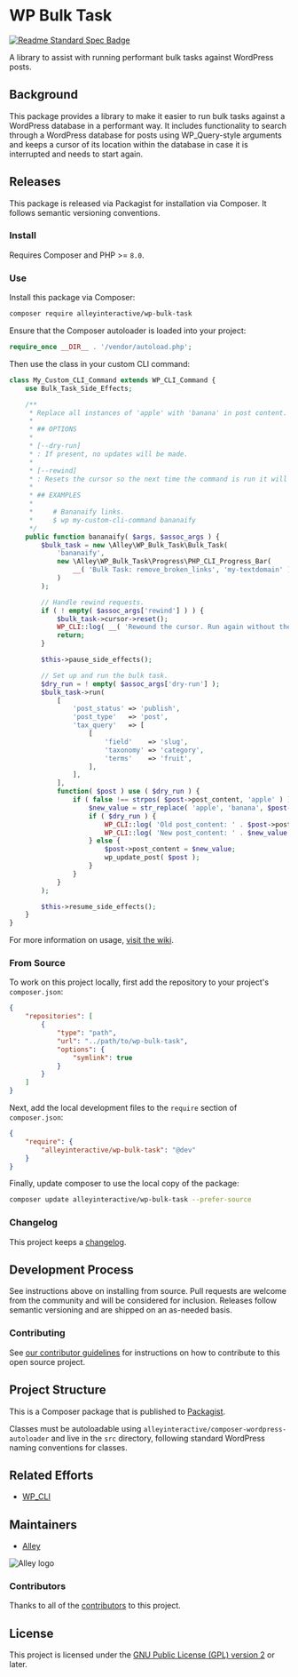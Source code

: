 # WP Bulk Task

[![Readme Standard Spec Badge](https://img.shields.io/badge/readme%20style-standard-brightgreen.svg?style=flat-square)](https://github.com/RichardLitt/standard-readme)

A library to assist with running performant bulk tasks against WordPress posts.

## Background

This package provides a library to make it easier to run bulk tasks against a
WordPress database in a performant way. It includes functionality to search
through a WordPress database for posts using WP_Query-style arguments and keeps
a cursor of its location within the database in case it is interrupted and needs
to start again.

## Releases

This package is released via Packagist for installation via Composer. It follows
semantic versioning conventions.

### Install

Requires Composer and PHP >= `8.0`.

### Use

Install this package via Composer:

```sh
composer require alleyinteractive/wp-bulk-task
```

Ensure that the Composer autoloader is loaded into your project:

```php
require_once __DIR__ . '/vendor/autoload.php';
```

Then use the class in your custom CLI command:

```php
class My_Custom_CLI_Command extends WP_CLI_Command {
	use Bulk_Task_Side_Effects;

	/**
	 * Replace all instances of 'apple' with 'banana' in post content.
	 *
	 * ## OPTIONS
	 *
	 * [--dry-run]
	 * : If present, no updates will be made.
	 *
	 * [--rewind]
	 * : Resets the cursor so the next time the command is run it will start from the beginning.
	 *
	 * ## EXAMPLES
	 *
	 *     # Bananaify links.
	 *     $ wp my-custom-cli-command bananaify
	 */
	public function bananaify( $args, $assoc_args ) {
		$bulk_task = new \Alley\WP_Bulk_Task\Bulk_Task(
			'bananaify',
			new \Alley\WP_Bulk_Task\Progress\PHP_CLI_Progress_Bar(
				__( 'Bulk Task: remove_broken_links', 'my-textdomain' )
			)
		);

		// Handle rewind requests.
		if ( ! empty( $assoc_args['rewind'] ) ) {
			$bulk_task->cursor->reset();
			WP_CLI::log( __( 'Rewound the cursor. Run again without the --rewind flag to process posts.', 'my-textdomain' ) );
			return;
		}

		$this->pause_side_effects();

		// Set up and run the bulk task.
		$dry_run = ! empty( $assoc_args['dry-run'] );
		$bulk_task->run(
			[
				'post_status' => 'publish',
				'post_type'   => 'post',
				'tax_query'   => [
					[
						'field'    => 'slug',
						'taxonomy' => 'category',
						'terms'    => 'fruit',
					],
				],
			],
			function( $post ) use ( $dry_run ) {
				if ( false !== strpos( $post->post_content, 'apple' ) ) {
					$new_value = str_replace( 'apple', 'banana', $post->post_content );
					if ( $dry_run ) {
						WP_CLI::log( 'Old post_content: ' . $post->post_content );
						WP_CLI::log( 'New post_content: ' . $new_value );
					} else {
						$post->post_content = $new_value;
						wp_update_post( $post );
					}
				}
			}
		);

		$this->resume_side_effects();
	}
}
```

For more information on usage,
[visit the wiki](https://github.com/alleyinteractive/wp-bulk-task/wiki).


### From Source

To work on this project locally, first add the repository to your project's
`composer.json`:

```json
{
	"repositories": [
		{
			"type": "path",
			"url": "../path/to/wp-bulk-task",
			"options": {
				"symlink": true
			}
		}
	]
}
```

Next, add the local development files to the `require` section of
`composer.json`:

```json
{
	"require": {
		"alleyinteractive/wp-bulk-task": "@dev"
	}
}
```

Finally, update composer to use the local copy of the package:

```sh
composer update alleyinteractive/wp-bulk-task --prefer-source
```

### Changelog

This project keeps a [changelog](CHANGELOG.md).

## Development Process

See instructions above on installing from source. Pull requests are welcome from
the community and will be considered for inclusion. Releases follow semantic
versioning and are shipped on an as-needed basis.

### Contributing

See [our contributor guidelines](CONTRIBUTING.md) for instructions on how to
contribute to this open source project.

## Project Structure

This is a Composer package that is published to
[Packagist](https://packagist.org/).

Classes must be autoloadable using
`alleyinteractive/composer-wordpress-autoloader` and live in the `src`
directory, following standard WordPress naming conventions for classes.

## Related Efforts

- [WP_CLI](https://github.com/wp-cli/wp-cli)

## Maintainers

- [Alley](https://github.com/alleyinteractive)

![Alley logo](https://avatars.githubusercontent.com/u/1733454?s=200&v=4)

### Contributors

Thanks to all of the [contributors](CONTRIBUTORS.md) to this project.

## License

This project is licensed under the
[GNU Public License (GPL) version 2](LICENSE) or later.
